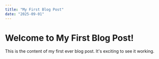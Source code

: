 ```yaml
---
title: "My First Blog Post"
date: "2025-09-01"
---
```


# Welcome to My First Blog Post!

This is the content of my first ever blog post. It's exciting to see it working.
